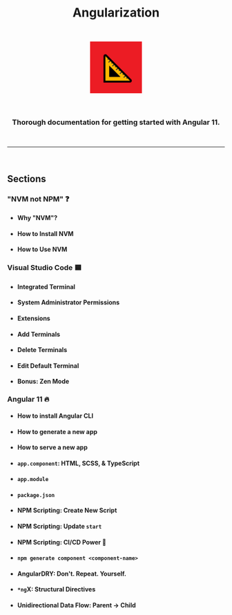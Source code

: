 <h1 align="center"><b>Angularization</b></h1>
<br>
<p align="center">
  <img src="triangular-ruler.png" width="120px" />
</p>
<br>
<h3 align="center">Thorough documentation for getting started with <b>Angular 11</b>.</h3>
<br>
<hr>
<br>

## **Sections**
### **"NVM not NPM" ❓**
* #### Why "NVM"?
* #### How to Install NVM
* #### How to Use NVM
### **Visual Studio Code 🟦**
* #### Integrated Terminal
* #### System Administrator Permissions
* #### Extensions
* #### Add Terminals
* #### Delete Terminals
* #### Edit Default Terminal
* #### Bonus: Zen Mode
### **Angular 11 🔥**
* #### How to install Angular CLI
* #### How to generate a new app
* #### How to serve a new app
* #### `app.component`: HTML, SCSS, & TypeScript
* #### `app.module`
* #### `package.json`
* #### NPM Scripting: Create New Script
* #### NPM Scripting: Update `start`
* #### NPM Scripting: CI/CD Power 💪
* #### `npm generate component <component-name>`
* #### Angular**DRY**: Don't. Repeat. Yourself.
* #### `*ng`X: Structural Directives
* #### Unidirectional Data Flow: Parent → Child

